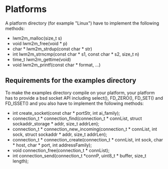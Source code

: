 # Platforms
A platform directory (for example "Linux") have to implement the following methods:

* lwm2m_malloc(size_t s)
* void lwm2m_free(void * p)
* char * lwm2m_strdup(const char * str)
* int lwm2m_strncmp(const char * s1, const char * s2,  size_t n)
* time_t lwm2m_gettime(void)
* void lwm2m_printf(const char * format, ...)

## Requirements for the examples directory

To make the examples directory compile on your platform,
your platform has to provide a bsd socket API including select(), FD_ZERO(), FD_SET() and FD_ISSET()
and you also have to implement the following methods:

* int create_socket(const char * portStr, int ai_family);
* connection_t * connection_find(connection_t * connList, struct sockaddr_storage * addr, size_t addrLen);
* connection_t * connection_new_incoming(connection_t * connList, int sock, struct sockaddr * addr, size_t addrLen);
* connection_t * connection_create(connection_t * connList, int sock, char * host, char * port, int addressFamily);
* void connection_free(connection_t * connList);
* int connection_send(connection_t *connP, uint8_t * buffer, size_t length);


